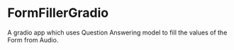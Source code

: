 # FormFillerGradio
A gradio app which uses Question Answering model to fill the values of the Form from Audio.

